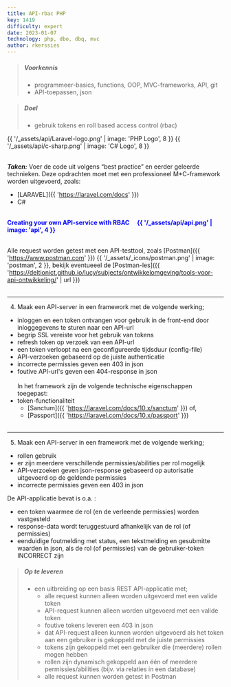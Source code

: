 ```yaml
---
title: API-rbac PHP
key: 1419
difficulty: expert
date: 2023-01-07
technology: php, dbo, dbq, mvc
author: rkerssies
---
```


> ##### Voorkennis
> * programmeer-basics, functions, OOP, MVC-frameworks, API, git
> * API-toepassen, json

> ##### Doel
> * gebruik tokens en roll based access control (rbac)


{{ '/_assets/api/Laravel-logo.png' | image: 'PHP Logo', 8 }}
{{ '/_assets/api/c-sharp.png' | image: 'C# Logo', 8 }}
<br><br>

***Taken:***
Voer de code uit volgens “best practice” en eerder geleerde technieken.
Deze opdrachten moet met een professioneel M*C-framework worden uitgevoerd,
zoals:
* [LARAVEL]({{ 'https://laravel.com/docs'  }})
* C#

<br>
  <font color="blue"><b>Creating your own API-service with RBAC &emsp;{{ '/_assets/api/api.png' | image: 'api', 4 }}</b></font>
<br><br>

Alle request worden getest met een API-testtool, zoals [Postman]({{ 'https://www.postman.com'  }}) {{ '/_assets/_icons/postman.png' | image: 'postman', 2 }},
bekijk eventueeel de [Postman-les]({{ 'https://deltionict.github.io/lucy/subjects/ontwikkelomgeving/tools-voor-api-ontwikkeling/' | url }})
<br><br>
<hr>

4. Maak een API-server in een framework met de volgende werking;

* inloggen en een token ontvangen voor gebruik in de front-end door inloggegevens te sturen naar een API-url
* begrip SSL vereiste voor het gebruik van tokens
* refresh token op verzoek van een API-url
* een token verloopt na een geconfigureerde tijdsduur (config-file)
* API-verzoeken gebaseerd op de juiste authenticatie
* incorrecte permissies geven een 403 in json
* foutive API-url's geven een 404-response in json
<br><br>
In het framework zijn de volgende technische eigenschappen toegepast:
* token-functionaliteit
    * [Sanctum]({{ 'https://laravel.com/docs/10.x/sanctum'  }}) of,
    * [Passport]({{ 'https://laravel.com/docs/10.x/passport'  }})
<br><br>
<hr>

5.  Maak een API-server in een framework met de volgende werking;

* rollen gebruik
* er zijn meerdere verschillende permissies/abilities per rol mogelijk
* API-verzoeken geven json-response gebaseerd op autorisatie uitgevoerd op de geldende permissies
* incorrecte permissies geven een 403 in json

De API-applicatie bevat is o.a. :
  * een token waarmee de rol (en de verleende permissies) worden vastgesteld
  * response-data wordt teruggestuurd afhankelijk van de rol (of permissies)
  * eenduidige foutmelding met status, een tekstmelding en gesubmitte waarden in json, als de rol (of permissies) van de gebruiker-token INCORRECT zijn



> ##### Op te leveren
> * een uitbreiding op een basis REST API-applicatie met;
>   * alle request kunnen alleen worden uitgevoerd met een valide token
>   * API-request kunnen alleen worden uitgevoerd met een valide token
>   * foutive tokens leveren een 403 in json
>   * dat API-request alleen kunnen worden uitgevoerd als het token aan een gebruiker is gekoppeld met de juiste permissies 
>   * tokens zijn gekoppeld met een gebruiker die (meerdere) rollen mogen hebben
>   * rollen zijn dynamisch gekoppeld aan één of meerdere permissies/abilities (bijv. via relaties in een database)
>   * alle request kunnen worden getest in Postman



